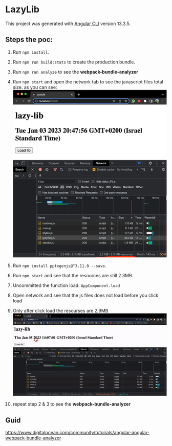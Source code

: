 # LazyLib

This project was generated with [Angular CLI](https://github.com/angular/angular-cli) version 13.3.5.

## Steps the poc:
1) Run `npm install`.
2) Run `npm run build:stats` to create the production bundle. 
3) Run `npm run analyze` to see the **webpack-bundle-analyzer** 
4) Run `npm start` and open the network tab to see the javascript files total size.
as you can see:
![img_1.png](img_1.png)

5) Run `npm install pptxgenjs@^3.11.0 --save`.
6) Run `npm start` and see that the resources are still 2.3MB.
7) Uncommitted the function load: `AppComponent.load`
8) Open network and see that the js files does not load before you click load
9) Only after click load the resourses are 2.9MB
   ![](ezgif-2-208aed9023.gif)
10) repeat step 2 & 3 to see the **webpack-bundle-analyzer**


## Guid
https://www.digitalocean.com/community/tutorials/angular-angular-webpack-bundle-analyzer
